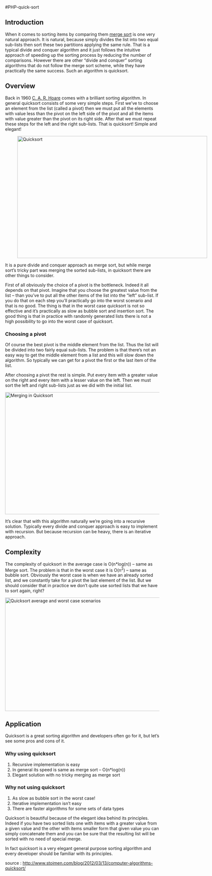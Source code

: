 #PHP-quick-sort

<h2>Introduction</h2>
<p>When it comes to sorting items by comparing them <a href="http://www.stoimen.com/blog/2012/03/05/computer-algorithms-merge-sort/" title="Computer Algorithms: Merge Sort">merge sort</a> is one very natural approach. It is natural, because simply divides the list into two equal sub-lists then sort these two partitions applying the same rule. That is a typical divide and conquer algorithm and it just follows the intuitive approach of speeding up the sorting process by reducing the number of comparisons. However there are other “divide and conquer” sorting algorithms that do not follow the merge sort scheme, while they have practically the same success. Such an algorithm is quicksort.</p>
<h2>Overview</h2>
<p>Back in 1960 <a href="http://en.wikipedia.org/wiki/Tony_Hoare" title="C. A. R. Hoare" target="_blank">C. A. R. Hoare</a> comes with a brilliant sorting algorithm. In general quicksort consists of some very simple steps. First we’ve to choose an element from the list (called a pivot) then we must put all the elements with value less than the pivot on the left side of the pivot and all the items with value greater than the pivot on its right side. After that we must repeat these steps for the left and the right sub-lists. That is quicksort! Simple and elegant! </p>
<p></p><figure id="attachment_2908" style="width: 620px;" class="wp-caption alignnone"><a href="http://www.stoimen.com/blog/wp-content/uploads/2012/03/Quicksort.png"><img src="http://www.stoimen.com/blog/wp-content/uploads/2012/03/Quicksort.png" alt="Quicksort" title="Quicksort" class="size-full wp-image-2908" height="399" width="620"></a><figcaption class="wp-caption-text"> </figcaption></figure><span id="more-2899"></span><p></p>
<p>It is a pure divide and conquer approach as merge sort, but while merge sort’s tricky part was merging the sorted sub-lists, in quicksort there are other things to consider. </p>
<p>First of all obviously the choice of a pivot is the bottleneck. Indeed it all depends on that pivot. Imagine that you choose the greatest value from the list – than you’ve to put all the other items of the list into the “left” sub-list. If you do that on each step you’ll practically go into the worst scenario and that is no good. The thing is that in the worst case quicksort is not so effective and it’s practically as slow as bubble sort and insertion sort. The good thing is that in practice with randomly generated lists there is not a high possibility to go into the worst case of quicksort.</p>
<h3>Choosing a pivot</h3>
<p>Of course the best pivot is the middle element from the list. Thus the list will be divided into two fairly equal sub-lists. The problem is that there’s not an easy way to get the middle element from a list and this will slow down the algorithm. So typically we can get for a pivot the first or the last item of the list.</p>
<p>After choosing a pivot the rest is simple. Put every item with a greater value on the right and every item with a lesser value on the left. Then we must sort the left and right sub-lists just as we did with the initial list. </p>
<p><a href="http://www.stoimen.com/blog/wp-content/uploads/2012/03/MerginginQuicksort.png"><img src="http://www.stoimen.com/blog/wp-content/uploads/2012/03/MerginginQuicksort.png" alt="Merging in Quicksort" title="Merging in Quicksort" class="alignnone size-full wp-image-2910" height="399" width="620"></a></p>
<p>It’s clear that with this algorithm naturally we’re going into a recursive solution. Typically every divide and conquer approach is easy to implement with recursion. But because recursion can be heavy, there is an iterative approach.</p>

<h2>Complexity</h2>
<p>The complexity of quicksort in the average case is O(n*log(n)) – same as Merge sort. The problem is that in the worst case it is O(n<sup>2</sup>) – same as bubble sort. Obviously the worst case is when we have an already sorted list, and we constantly take for a pivot the last element of the list. But we should consider that in practice we don’t quite use sorted lists that we have to sort again, right?</p>
<p><a href="http://www.stoimen.com/blog/wp-content/uploads/2012/03/Quicksort.Average.Worst_.png"><img src="http://www.stoimen.com/blog/wp-content/uploads/2012/03/Quicksort.Average.Worst_.png" alt="Quicksort average and worst case scenarios" title="Quicksort.Average.Worst" class="alignnone size-full wp-image-2909" height="371" width="600"></a></p>
<h2>Application</h2>
<p>Quicksort is a great sorting algorithm and developers often go for it, but let’s see some pros and cons of it.</p>
<h3>Why using quicksort</h3>
<ol>
<li>Recursive implementation is easy</li>
<li>In general its speed is same as merge sort – O(n*log(n))</li>
<li>Elegant solution with no tricky merging as merge sort</li>
</ol>
<h3>Why not using quicksort</h3>
<ol>
<li>As slow as bubble sort in the worst case!</li>
<li>Iterative implementation isn’t easy</li>
<li>There are faster algorithms for some sets of data types</li>
</ol>
<p>Quicksort is beautiful because of the elegant idea behind its principles. Indeed if you have two sorted lists one with items with a greater value from a given value and the other with items smaller form that given value you can simply concatenate them and you can be sure that the resulting list will be sorted with no need of special merge. </p>
<p>In fact quicksort is a very elegant general purpose sorting algorithm and every developer should be familiar with its principles.</p>

source : http://www.stoimen.com/blog/2012/03/13/computer-algorithms-quicksort/
